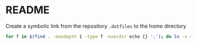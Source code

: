 # README

Create a symbolic link from the repository `.dotfiles` to the home directory

~~~bash
for f in $(find . -maxdepth 1 -type f -execdir echo {} ';'); do ln -s ~/.dotfiles/$f ~; done
~~~

